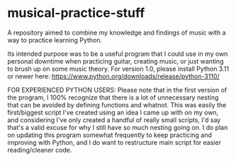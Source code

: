 # musical-practice-stuff
A repository aimed to combine my knowledge and findings of music with a way to practice learning Python.

Its intended purpose was to be a useful program that I could use in my own personal downtime when practicing guitar, creating music, or just wanting to brush up
on some music theory. For version 1.0, please install Python 3.11 or newer here: https://www.python.org/downloads/release/python-3110/

FOR EXPERIENCED PYTHON USERS: Please note that in the first version of the program, I 100% recognize that there is a lot of unnecessary nesting that can be avoided by
defining functions and whatnot. This was easily the first/biggest script I've created using an idea I came up with on my own, and considering I've only created a handful of really small scripts, I'd say that's a valid excuse for why I still have so much nesting going on. I do plan on updating this program somewhat frequently to keep
practicing and improving with Python, and I do want to restructure main script for easier reading/cleaner code.  
